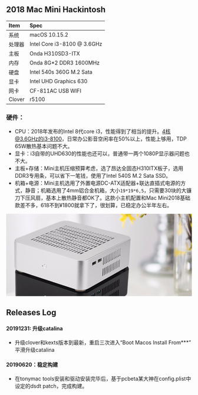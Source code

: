 ## 2018 Mac Mini Hackintosh

| Item | Spec |
|:------|:------|
|系统   | macOS 10.15.2 |
|处理器 | Intel Core i3-8100 @ 3.6GHz |
|主板   | Onda H310SD3-ITX |
|内存   | Onda 8G*2 DDR3 1600MHz |
|硬盘   | Intel 540s 360G M.2 Sata |
|显卡   | Intel UHD Graphics 630 |
|网卡   | CF-811AC USB WIFI |
|Clover| r5100 |

### 硬件：
- CPU：2018年发布的Intel 8代core i3，性能得到了相当的提升。4核@3.6GHz的i3-8100，日常办公影音空闲率在50%以上，性能上够用，TDP 65W散热基本问题不大。
- 显卡：i3自带的UHD630的性能也还可以，普通带一两个1080P显示器问题也不大。
- 主板+存储：Mini主机压缩预算考虑，选了昂达全固态H310ITX板子，选用DDR3专用条，可以省下一笔钱，使用了Intel 540S M.2 Sata SSD。
- 机箱+电源：Mini主机选用了外置电源DC-ATX适配器+联达直插式电源的方式，静音；机箱选用了4mm铝合金机箱，大小`19*19*6,5`，只需要30块的大镰刀下压风扇，基本上散热静音都OK了。这款小主机配置和Mac Mini2018基础款差不多，618不到¥1800就拿下了，很划算，已稳定办公半年左右。

![](./L65_itx_case.png)


## Releases Log

#### 20191231: 升级catalina
  - 升级clover和kexts版本到最新，重启三次进入“Boot Macos Install From***” 平滑升级catalina

#### 20190620：稳定构建
  - 在tonymac tools安装和驱动安装完毕后，基于pcbeta某大神在config.plist中设定的dsdt patch，完成构建。